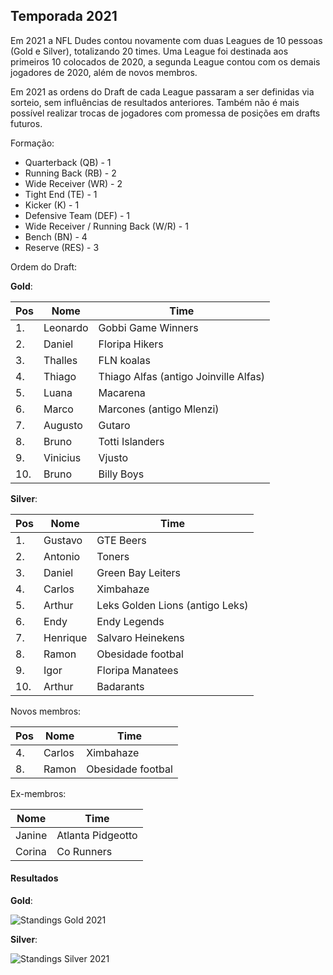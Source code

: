 ## Temporada 2021

Em 2021 a NFL Dudes contou novamente com duas Leagues de 10 pessoas (Gold e Silver), totalizando 20 times. Uma League foi destinada aos primeiros 10 colocados de 2020, a segunda League contou com os demais jogadores de 2020, além de novos membros.

Em 2021 as ordens do Draft de cada League passaram a ser definidas via sorteio, sem influências de resultados anteriores. Também não é mais possível realizar trocas de jogadores com promessa de posições em drafts futuros.

Formação:

- Quarterback (QB) - 1
- Running Back (RB) - 2
- Wide Receiver (WR) - 2
- Tight End (TE) - 1
- Kicker (K) - 1
- Defensive Team (DEF) - 1
- Wide Receiver / Running Back (W/R) - 1
- Bench (BN) - 4
- Reserve (RES) - 3

Ordem do Draft:

**Gold**:

| Pos | Nome     | Time                                  |
| --- | -------- | ------------------------------------- |
| 1.  | Leonardo | Gobbi Game Winners                    |
| 2.  | Daniel   | Floripa Hikers                        |
| 3.  | Thalles  | FLN koalas                            |
| 4.  | Thiago   | Thiago Alfas (antigo Joinville Alfas) |
| 5.  | Luana    | Macarena                              |
| 6.  | Marco    | Marcones (antigo Mlenzi)              |
| 7.  | Augusto  | Gutaro                                |
| 8.  | Bruno    | Totti Islanders                       |
| 9.  | Vinicius | Vjusto                                |
| 10. | Bruno    | Billy Boys                            |

**Silver**:

| Pos | Nome     | Time                            |
| --- | -------- | ------------------------------- |
| 1.  | Gustavo  | GTE Beers                       |
| 2.  | Antonio  | Toners                          |
| 3.  | Daniel   | Green Bay Leiters               |
| 4.  | Carlos   | Ximbahaze                       |
| 5.  | Arthur   | Leks Golden Lions (antigo Leks) |
| 6.  | Endy     | Endy Legends                    |
| 7.  | Henrique | Salvaro Heinekens               |
| 8.  | Ramon    | Obesidade footbal               |
| 9.  | Igor     | Floripa Manatees                |
| 10. | Arthur   | Badarants                       |

Novos membros:

| Pos | Nome   | Time              |
| --- | ------ | ----------------- |
| 4.  | Carlos | Ximbahaze         |
| 8.  | Ramon  | Obesidade footbal |

Ex-membros:

| Nome   | Time              |
| ------ | ----------------- |
| Janine | Atlanta Pidgeotto |
| Corina | Co Runners        |

#### Resultados

**Gold**:

![Standings Gold 2021](https://antonioduarte.github.io/nfldudes/images/2021-results-gold.png)

**Silver**:

![Standings Silver 2021](https://antonioduarte.github.io/nfldudes/images/2021-results-silver.png)